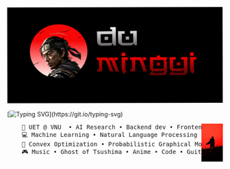
<img src="dumingyi.png" alt="Du-Mingyi" >

[![Typing SVG](https://readme-typing-svg.demolab.com?font=Noto+Serif+Japanese&duration=4000&pause=50&color=EE0000CF&center=true&vCenter=true&multiline=true&repeat=false&random=false&width=1000&height=70&lines=I+am+Du+Mingyi.;+A+Computer+Science+and+AI+enthusiast.)](https://git.io/typing-svg)

<div align="center">
<img src="jinsakai.jpg" align="right" width=50>
<pre>
    💼 UET @ VNU  • AI Research • Backend dev • Frontend dev(sometimes)
    💻 Machine Learning • Natural Language Processing • Computer Vision • Big Data
    📖 Convex Optimization • Probabilistic Graphical Model 
    🎮 Music • Ghost of Tsushima • Anime • Code • Guitar
</pre>
</div>
